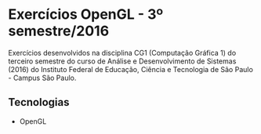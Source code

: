 # Exercícios OpenGL - 3º semestre/2016

Exercícios desenvolvidos na disciplina CG1 (Computação Gráfica 1) do terceiro semestre do curso de Análise e Desenvolvimento de Sistemas (2016) do Instituto Federal de Educação, Ciência e Tecnologia de São Paulo - Campus São Paulo. 

## Tecnologias

- OpenGL
